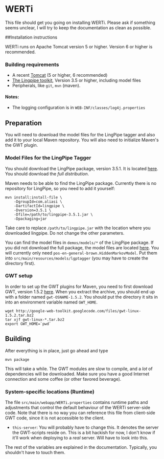 # WERTi

This file should get you going on installing WERTi. Please ask if something
seems unclear, I will try to keep the documentation as clean as possible.

##Installation instructions

WERTi runs on Apache Tomcat version 5 or higher. Version 6 or higher is
recommended.

### Building requirements
* A recent [Tomcat](http://tomcat.apache.org/download-60.cgi) (5 or higher, 6 recommended)
* [The Lingpipe toolkit](http://alias-i.com/lingpipe/web/download.html), 
  Version 3.5 or higher, including model files
* Peripherals, like `git`, `mvn` (maven).

#### Notes:
- The logging configuration is in `WEB-INF/classes/log4j.properties`


## Preparation

You will need to download the model files for the LingPipe tagger and also add
it to your local Maven repository. You will also need to initialize Maven's the
GWT plugin.

### Model Files for the LingPipe Tagger

You should download the LingPipe package, version 3.5.1.  It is located
[here](http://alias-i.com/lingpipe/web/download.html).  You should download the
*full* *distribution*.

Maven needs to be able to find the LingPipe package. Currently there is no repository
for LingPipe, so you need to add it yourself:

	mvn install:install-file \
		-DgroupId=com.aliasi \
		-DartifactId=lingpipe \
		-Dversion=3.5.1 \
		-Dfile=/path/to/lingpipe-3.5.1.jar \
		-Dpackaging=jar

Take care to replace `/path/to/lingpipe.jar` with the location where you
downloaded lingpipe.  Do not change the other parameters.

You can find the model files in `demos/models/*` of the LingPipe package.  If
you did not download the full package, the model files are located
[here](http://alias-i.com/lingpipe/web/models.html). You will currently only
need `pos-en-general-brown.HiddenMarkovModel`. Put them into
`src/main/resources/models/lgptagger` (you may have to create the directory
first).

### GWT setup

In order to set up the GWT plugins for Maven, you need to first download GWT,
version 1.5.2 [here](http://code.google.com/webtoolkit/download.html). When you
extract the archive, you should end up with a folder named `gwt-OSNAME-1.5.2`.
You should put the directory it sits in into an environment variable named `GWT_HOME`.

	wget http://google-web-toolkit.googlecode.com/files/gwt-linux-1.5.2.tar.bz2
	tar xjf gwt-linux-*.tar.bz2
	export GWT_HOME=`pwd`


## Building

After everything is in place, just go ahead and type

	mvn package

This will take a while. The GWT modules are slow to compile, and a *lot* of
dependencies will be downloaded. Make sure you have a good Internet connection
and some coffee (or other favored beverage).

### System-specific locations (Runtime)

The file `src/main/webapp/WERTi.properties` contains runtime paths and adjustments that
control the default behaviour of the WERTi server-side code. Note that there is
no way you can reference this file from client-side GWT code, since it is not
accessible to the client.

* `this-server`: You will probably have to change this. It denotes the server the
GWT-scripts reside on. This is a bit hackish for now, I don't know if it'll
work when deploying to a *real* server. Will have to look into this.

The rest of the variables are explained in the documentation. Typically, you
shouldn't have to touch them.
